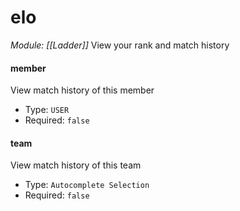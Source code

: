 # elo
*Module: [[Ladder]]*
View your rank and match history
#### member
View match history of this member
- Type: `USER`
- Required: `false`
#### team
View match history of this team
- Type: `Autocomplete Selection`
- Required: `false`